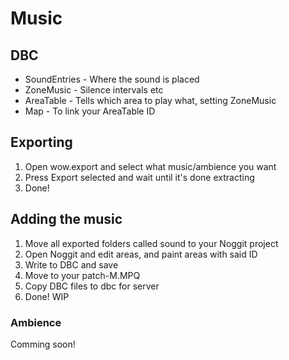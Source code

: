 # Music

## DBC
* SoundEntries - Where the sound is placed
* ZoneMusic - Silence intervals etc
* AreaTable - Tells which area to play what, setting ZoneMusic
* Map - To link your AreaTable ID

## Exporting
1. Open wow.export and select what music/ambience you want
2. Press Export selected and wait until it's done extracting
3. Done!

## Adding the music
1. Move all exported folders called sound to your Noggit project
2. Open Noggit and edit areas, and paint areas with said ID
3. Write to DBC and save
4. Move to your patch-M.MPQ
5. Copy DBC files to dbc for server
6. Done!
WIP

### Ambience
Comming soon!